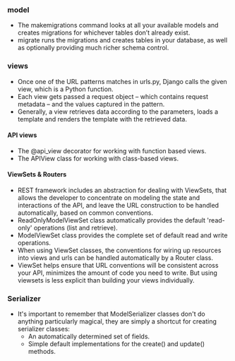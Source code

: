 
### model
- The makemigrations command looks at all your available models and creates migrations for whichever tables don’t already exist. 
- migrate runs the migrations and creates tables in your database, as well as optionally providing much richer schema control.

### views
- Once one of the URL patterns matches in urls.py, Django calls the given view, which is a Python function. 
- Each view gets passed a request object – which contains request metadata – and the values captured in the pattern.
- Generally, a view retrieves data according to the parameters, loads a template and renders the template with the retrieved data. 

#### API views
- The @api_view decorator for working with function based views.
- The APIView class for working with class-based views.

#### ViewSets & Routers
- REST framework includes an abstraction for dealing with ViewSets, that allows the developer to concentrate on modeling the state and interactions of the API, and leave the URL construction to be handled automatically, based on common conventions.
- ReadOnlyModelViewSet class automatically provides the default 'read-only' operations (list and retrieve).
- ModelViewSet class provides the complete set of default read and write operations.
- When using ViewSet classes, the conventions for wiring up resources into views and urls can be handled automatically by a Router class.
- ViewSet helps ensure that URL conventions will be consistent across your API, minimizes the amount of code you need to write. But using viewsets is less explicit than building your views individually.

### Serializer
- It's important to remember that ModelSerializer classes don't do anything particularly magical, they are simply a shortcut for creating serializer classes:
  - An automatically determined set of fields.
  - Simple default implementations for the create() and update() methods.
